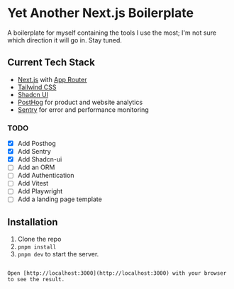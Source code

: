 # Yet Another Next.js Boilerplate

A boilerplate for myself containing the tools I use the most; I'm not sure which direction it will go in. Stay tuned.

## Current Tech Stack

- [Next.js](https://nextjs.org/) with [App Router](https://nextjs.org/docs/app)
- [Tailwind CSS](https://tailwindcss.com/)
- [Shadcn UI](https://ui.shadcn.com/)
- [PostHog](https://posthog.com/) for product and website analytics
- [Sentry](https://sentry.io/) for error and performance monitoring

### TODO

- [x] Add Posthog
- [x] Add Sentry
- [x] Add Shadcn-ui
- [ ] Add an ORM
- [ ] Add Authentication
- [ ] Add Vitest
- [ ] Add Playwright
- [ ] Add a landing page template

## Installation

1. Clone the repo
2. `pnpm install`
3. `pnpm dev` to start the server.

```

Open [http://localhost:3000](http://localhost:3000) with your browser to see the result.

```
